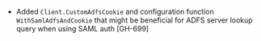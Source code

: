 * Added `Client.CustomAdfsCookie` and configuration function `WithSamlAdfsAndCookie` that might be
  beneficial for ADFS server lookup query when using SAML auth [GH-699]
